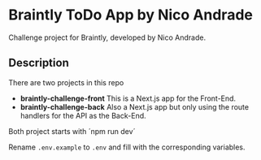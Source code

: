 # Braintly ToDo App by Nico Andrade

Challenge project for Braintly, developed by Nico Andrade.

## Description

There are two projects in this repo

-   **braintly-challenge-front** This is a Next.js app for the Front-End.
-   **braintly-challenge-back** Also a Next.js app but only using the route handlers for the API as the Back-End.

Both project starts with ´npm run dev´

Rename `.env.example` to `.env` and fill with the corresponding variables.
